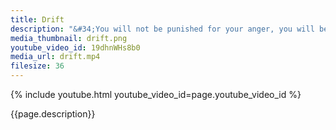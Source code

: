 ```yaml
---
title: Drift
description: "&#34;You will not be punished for your anger, you will be punished by your anger.&#34; – Buddha"
media_thumbnail: drift.png
youtube_video_id: 19dhnWHs8b0
media_url: drift.mp4
filesize: 36
---
```


{% include youtube.html youtube_video_id=page.youtube_video_id %}

<div class="buddha_quote">{{page.description}}</div>
